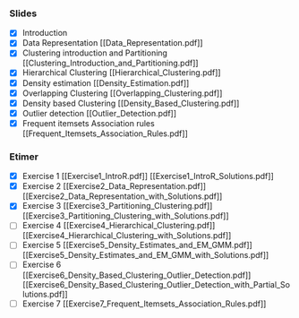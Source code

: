 ### Slides
- [x]  Introduction
- [x] Data Representation [[Data_Representation.pdf]]
- [x] Clustering introduction and Partitioning [[Clustering_Introduction_and_Partitioning.pdf]]
- [x] Hierarchical Clustering [[Hierarchical_Clustering.pdf]]
- [x] Density estimation [[Density_Estimation.pdf]]
- [x] Overlapping Clustering [[Overlapping_Clustering.pdf]]
- [x] Density based Clustering [[Density_Based_Clustering.pdf]]
- [x] Outlier detection [[Outlier_Detection.pdf]]
- [x] Frequent itemsets Association rules [[Frequent_Itemsets_Association_Rules.pdf]]

### Etimer

- [x] Exercise 1  [[Exercise1_IntroR.pdf]] [[Exercise1_IntroR_Solutions.pdf]]
- [x] Exercise 2  [[Exercise2_Data_Representation.pdf]] [[Exercise2_Data_Representation_with_Solutions.pdf]]
- [x] Exercise 3  [[Exercise3_Partitioning_Clustering.pdf]] [[Exercise3_Partitioning_Clustering_with_Solutions.pdf]]
- [ ] Exercise 4  [[Exercise4_Hierarchical_Clustering.pdf]] [[Exercise4_Hierarchical_Clustering_with_Solutions.pdf]]
- [ ] Exercise 5  [[Exercise5_Density_Estimates_and_EM_GMM.pdf]] [[Exercise5_Density_Estimates_and_EM_GMM_with_Solutions.pdf]]
- [ ] Exercise 6  [[Exercise6_Density_Based_Clustering_Outlier_Detection.pdf]] [[Exercise6_Density_Based_Clustering_Outlier_Detection_with_Partial_Solutions.pdf]]
- [ ] Exercise 7  [[Exercise7_Frequent_Itemsets_Association_Rules.pdf]]
